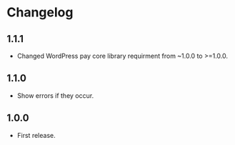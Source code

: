 # Changelog

## 1.1.1
*	Changed WordPress pay core library requirment from ~1.0.0 to >=1.0.0.

## 1.1.0
*	Show errors if they occur.

## 1.0.0
*	First release.
